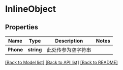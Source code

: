 # InlineObject

## Properties

Name | Type | Description | Notes
------------ | ------------- | ------------- | -------------
**Phone** | **string** | 此处传参为空字符串 | 

[[Back to Model list]](../README.md#documentation-for-models) [[Back to API list]](../README.md#documentation-for-api-endpoints) [[Back to README]](../README.md)


